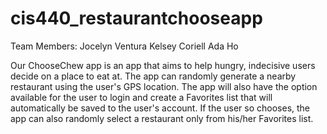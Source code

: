 # cis440_restaurantchooseapp

Team Members:
Jocelyn Ventura
Kelsey Coriell
Ada Ho

Our ChooseChew app is an app that aims to help hungry, indecisive users decide on a place to eat at. The app can randomly generate a nearby restaurant using the user's GPS location. The app will also have the option available for the user to login and create a Favorites list that will automatically be saved to the user's account. If the user so chooses, the app can also randomly select a restaurant only from his/her Favorites list. 
